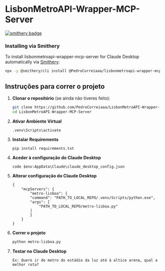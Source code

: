 # LisbonMetroAPI-Wrapper-MCP-Server
[![smithery badge](https://smithery.ai/badge/@PedroCorreiaaa/lisbonmetroapi-wrapper-mcp-server)](https://smithery.ai/server/@PedroCorreiaaa/lisbonmetroapi-wrapper-mcp-server)


### Installing via Smithery

To install lisbonmetroapi-wrapper-mcp-server for Claude Desktop automatically via [Smithery](https://smithery.ai/server/@PedroCorreiaaa/lisbonmetroapi-wrapper-mcp-server):

```bash
npx -y @smithery/cli install @PedroCorreiaaa/lisbonmetroapi-wrapper-mcp-server --client claude
```

## Instruções para correr o projeto

1. **Clonar o repositório** (se ainda não tiveres feito):
   ```bash
   git clone https://github.com/PedroCorreiaaa/LisbonMetroAPI-Wrapper-MCP-Server
   cd LisbonMetroAPI-Wrapper-MCP-Server
2. **Ativar Ambiente Virtual**
    ```
    .venv\Scripts\activate
3. **Instalar Requirements**
    ```
    pip install requirements.txt
4. **Aceder à configuração do Claude Desktop**
    ```
    code $env:AppData\Claude\claude_desktop_config.json
5. **Alterar configuração do Claude Desktop**
    ```
    {
        "mcpServers": {
            "metro-lisboa": {
            "command": "PATH_TO_LOCAL_REPO/.venv/Scripts/python.exe",
            "args": [
                "PATH_TO_LOCAL_REPO/metro-lisboa.py"
            ]
            }
        }
    }
6. **Correr o projeto**
    ```bash
    python metro-lisboa.py
7. **Testar no Claude Desktop**
    ```
    Ex: Quero ir de metro do estádio da luz até à altice arena, qual a melhor rota?
